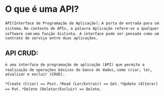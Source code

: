 # O que é uma API?

`API(Interface de Programação de Aplicação);`
`A porta de entrada para um sistema.`
`No contexto de APIs, a palavra Aplicação refere-se a qualquer software com`
`uma função distinta. A interface pode ser pensada como um contrato de serviço entre duas aplicações.`


## API CRUD:

`` é uma interface de programação de aplicação (API) que permite a realização de operações básicas de banco de dados, ``
`` como criar, ler, atualizar e excluir (CRUD). ``

` *Create (Criar) == Post. `
` *Read (Ler/Extrair) == Get. `
` *Update (Alterar) == Put. `
` *Delete (Deletar/Excluir) == Delete. `

